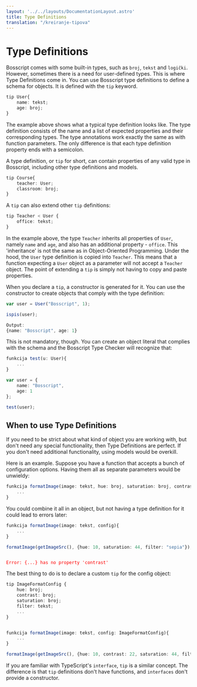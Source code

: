 ```yaml
---
layout: '../../layouts/DocumentationLayout.astro'
title: Type Definitions
translation: "/kreiranje-tipova"
---
```


# Type Definitions

Bosscript comes with some built-in types, such as `broj`, `tekst` and `logički`. However, sometimes there is a need for 
user-defined types. This is where Type Definitions come in. You can use Bosscript type definitions to define a schema 
for objects. It is defined with the `tip` keyword. 

```typescript
tip User{
    name: tekst;
    age: broj;
}
```

The example above shows what a typical type definition looks like. The type definition consists of the name and a list of 
expected properties and their corresponding types. The type annotations work exactly the same as with function parameters.
The only difference is that each type definition property ends with a semicolon.

A type definition, or `tip` for short, can contain properties of any valid type in Bosscript, including other type definitions
and models.

```typescript
tip Course{
    teacher: User;
    classroom: broj;
}
```

A `tip` can also extend other `tip` definitions:

```typescript
tip Teacher < User {
    office: tekst;
}
```
In the example above, the type `Teacher` inherits all properties of `User`, namely `name` and `age`, and also has an additional
property - `office`. This 'inheritance' is not the same as in Object-Oriented Programming. Under the hood, the `User` type definition
is copied into `Teacher`. This means that a function expecting a `User` object as a parameter will not accept a `Teacher` object.
The point of extending a `tip` is simply not having to copy and paste properties.

When you declare a `tip`, a constructor is generated for it. You can use the constructor to create objects that comply with
the type definition:

```typescript
var user = User("Bosscript", 1);

ispis(user);
```

```typescript
Output:
{name: "Bosscript", age: 1}
```

This is not mandatory, though. You can create an object literal that complies with the schema and the Bosscript Type Checker
will recognize that:

```typescript
funkcija test(u: User){
    ...
}

var user = {
    name: "Bosscript",
    age: 1
};

test(user);
```

## When to use Type Definitions

If you need to be strict about what kind of object you are working with, but don't need any special functionality,
then Type Definitions are perfect. If you don't need additional functionality, using models would be overkill. 

Here is an example. Suppose you have a function that accepts a bunch of configuration options. Having them all as separate 
parameters would be unwieldy: 

```typescript
funkcija formatImage(image: tekst, hue: broj, saturation: broj, contrast: broj, filter: tekst, ...){
    ...
}
```

You could combine it all in an object, but not having a type definition for it could lead to errors later:

```typescript
funkcija formatImage(image: tekst, config){
    ...
}

formatImage(getImageSrc(), {hue: 10, saturation: 44, filter: "sepia"});
```

<code style="color: red;">
Error: {...} has no property 'contrast'
</code>

The best thing to do is to declare a custom `tip` for the config object:

```typescript
tip ImageFormatConfig {
    hue: broj;
    contrast: broj;
    saturation: broj;
    filter: tekst;
    ...
}


funkcija formatImage(image: tekst, config: ImageFormatConfig){
    ...
}

formatImage(getImageSrc(), {hue: 10, contrast: 22, saturation: 44, filter: "sepia"});
```

If you are familiar with TypeScript's `interface`, `tip` is a similar concept. The difference is that `tip` definitions 
don't have functions, and `interfaces` don't provide a constructor.

